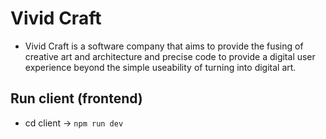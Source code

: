 # Vivid Craft

- Vivid Craft is a software company that aims to provide the fusing of creative art and architecture and precise code to provide a digital user experience beyond the simple useability of turning into digital art.

## Run client (frontend)

- cd client -> `npm run dev`
